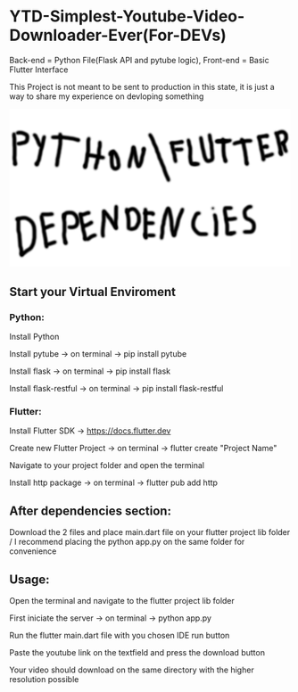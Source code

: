# YTD-Simplest-Youtube-Video-Downloader-Ever(For-DEVs)
Back-end = Python File(Flask API and pytube logic), Front-end = Basic Flutter Interface

This Project is not meant to be sent to production in this state, it is just a way to share my experience on devloping something

![Dependencies](assets/Dependencies.png)

## Start your Virtual Enviroment

### Python:
Install Python

Install pytube -> on terminal -> pip install pytube

Install flask -> on terminal -> pip install flask

Install flask-restful -> on terminal -> pip install flask-restful

### Flutter:

Install Flutter SDK -> https://docs.flutter.dev

Create new Flutter Project -> on terminal -> flutter create "Project Name"

Navigate to your project folder and open the terminal

Install http package -> on terminal -> flutter pub add http

## After dependencies section:

Download the 2 files and place main.dart file on your flutter project lib folder / I recommend placing the python app.py on the same folder for convenience

## Usage:

Open the terminal and navigate to the flutter project lib folder

First iniciate the server -> on terminal -> python app.py

Run the flutter main.dart file with you chosen IDE run button

Paste the youtube link on the textfield and press the download button

Your video should download on the same directory with the higher resolution possible


